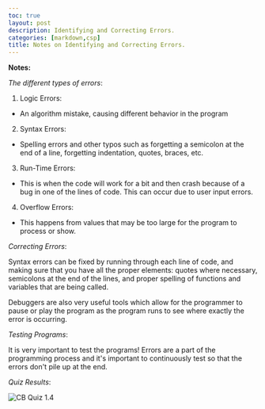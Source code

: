 ```yaml
---
toc: true
layout: post
description: Identifying and Correcting Errors.
categories: [markdown,csp]
title: Notes on Identifying and Correcting Errors.
---
```


**Notes:**

*The different types of errors*:

1. Logic Errors: 
- An algorithm mistake, causing different behavior in the program

2. Syntax Errors:
- Spelling errors and other typos such as forgetting a semicolon at the end of a line, forgetting indentation, quotes, braces, etc.

3. Run-Time Errors:
- This is when the code will work for a bit and then crash because of a bug in one of the lines of code. This can occur due to user input errors.

4. Overflow Errors:
- This happens from values that may be too large for the program to process or show.

*Correcting Errors*:

Syntax errors can be fixed by running through each line of code, and making sure that you have all the proper elements: quotes where necessary, semicolons at the end of the lines, and proper spelling of functions and variables that are being called.

Debuggers are also very useful tools which allow for the programmer to pause or play the program as the program runs to see where exactly the error is occurring.

*Testing Programs*:

It is very important to test the programs! Errors are a part of the programming process and it's important to continuously test so that the errors don't pile up at the end.

*Quiz Results*:

![]({{site.baseurl}}/images/CBQuiz1.4.png "CB Quiz 1.4")
